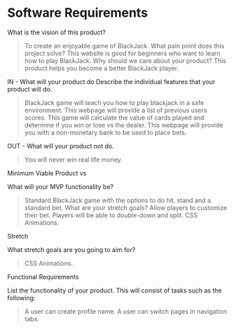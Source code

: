 # Software Requirements

What is the vision of this product?

>To create an enjoyable game of BlackJack.
What pain point does this project solve?
>This website is good for beginners who want to learn how to play BlackJack.
Why should we care about your product?
>This product helps you become a better BlackJack player.

IN - What will your product do
Describe the individual features that your product will do.
>BlackJack game will teach you how to play blackjack in a safe environment.
>This webpage will provide a list of previous users scores.
>This game will calculate the value of cards played and determine if you win or lose vs the dealer.
>This webpage will provide you with a non-monetary bank to be used to place bets.

OUT - What will your product not do.
>You will never win real life money.


Minimum Viable Product vs

What will your MVP functionality be?

>Standard BlackJack game with the options to do  hit, stand and a standard bet.
What are your stretch goals?
>Allow players to customize their bet.
>Players will be able to double-down and split.
>CSS Animations.

Stretch

What stretch goals are you going to aim for?
>CSS Animations.

Functional Requirements

List the functionality of your product. This will consist of tasks such as the following:

>A user can create profile name.
>A user can switch pages in navigation tabs.
